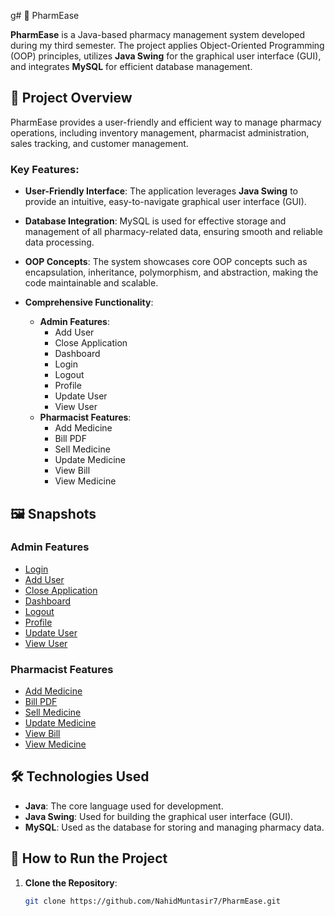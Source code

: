 g# 💊 PharmEase

**PharmEase** is a Java-based pharmacy management system developed during my third semester. The project applies Object-Oriented Programming (OOP) principles, utilizes **Java Swing** for the graphical user interface (GUI), and integrates **MySQL** for efficient database management.

## 📜 Project Overview

PharmEase provides a user-friendly and efficient way to manage pharmacy operations, including inventory management, pharmacist administration, sales tracking, and customer management.

### Key Features:

- **User-Friendly Interface**: The application leverages **Java Swing** to provide an intuitive, easy-to-navigate graphical user interface (GUI).
  
- **Database Integration**: MySQL is used for effective storage and management of all pharmacy-related data, ensuring smooth and reliable data processing.
  
- **OOP Concepts**: The system showcases core OOP concepts such as encapsulation, inheritance, polymorphism, and abstraction, making the code maintainable and scalable.
  
- **Comprehensive Functionality**:
  - **Admin Features**:
    - Add User
    - Close Application
    - Dashboard
    - Login
    - Logout
    - Profile
    - Update User
    - View User
  - **Pharmacist Features**:
    - Add Medicine
    - Bill PDF
    - Sell Medicine
    - Update Medicine
    - View Bill
    - View Medicine

## 🖼️ Snapshots

### Admin Features
- [Login]([link_to_screenshot](https://github.com/NahidMuntasir7/PharmEase/blob/master/Screenshots/admin/Login.png))
- [Add User](link_to_screenshot)
- [Close Application](link_to_screenshot)
- [Dashboard](link_to_screenshot)
- [Logout](link_to_screenshot)
- [Profile](link_to_screenshot)
- [Update User](link_to_screenshot)
- [View User](link_to_screenshot)

### Pharmacist Features
- [Add Medicine](link_to_screenshot)
- [Bill PDF](link_to_screenshot)
- [Sell Medicine](link_to_screenshot)
- [Update Medicine](link_to_screenshot)
- [View Bill](link_to_screenshot)
- [View Medicine](link_to_screenshot)

## 🛠️ Technologies Used

- **Java**: The core language used for development.
- **Java Swing**: Used for building the graphical user interface (GUI).
- **MySQL**: Used as the database for storing and managing pharmacy data.
  
## 🚀 How to Run the Project

1. **Clone the Repository**:
   ```bash
   git clone https://github.com/NahidMuntasir7/PharmEase.git
